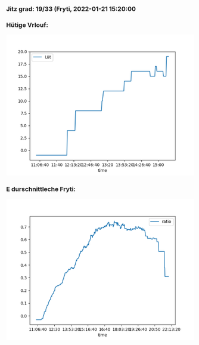 ### Jitz grad: 19/33 (Fryti, 2022-01-21 15:20:00

### Hütige Vrlouf:
![Graph](Today.png)

### E durschnittleche Fryti:
![Graph](Fryti.png)